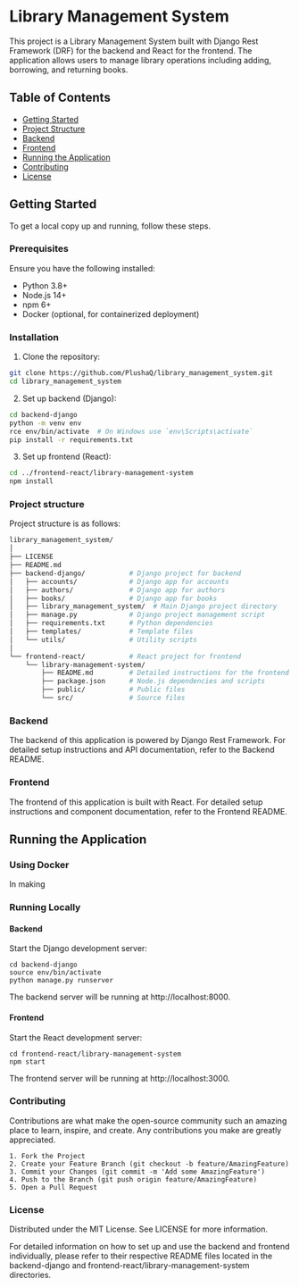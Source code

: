# Library Management System

This project is a Library Management System built with Django Rest Framework (DRF) for the backend and React for the frontend. The application allows users to manage library operations including adding, borrowing, and returning books.

## Table of Contents

- [Getting Started](#getting-started)
- [Project Structure](#project-structure)
- [Backend](#backend)
- [Frontend](#frontend)
- [Running the Application](#running-the-application)
- [Contributing](#contributing)
- [License](#license)

## Getting Started

To get a local copy up and running, follow these steps.

### Prerequisites

Ensure you have the following installed:

- Python 3.8+
- Node.js 14+
- npm 6+
- Docker (optional, for containerized deployment)

### Installation

1. Clone the repository:
```bash
git clone https://github.com/PlushaQ/library_management_system.git
cd library_management_system
```

2. Set up backend (Django):
```bash
cd backend-django
python -m venv env
rce env/bin/activate  # On Windows use `env\Scripts\activate`
pip install -r requirements.txt
```

3. Set up frontend (React):
```bash
cd ../frontend-react/library-management-system
npm install
```
### Project structure
Project structure is as follows:
```bash
library_management_system/
│
├── LICENSE
├── README.md
├── backend-django/           # Django project for backend
│   ├── accounts/             # Django app for accounts
│   ├── authors/              # Django app for authors
│   ├── books/                # Django app for books
│   ├── library_management_system/  # Main Django project directory
│   ├── manage.py             # Django project management script
│   ├── requirements.txt      # Python dependencies
│   ├── templates/            # Template files
│   └── utils/                # Utility scripts
│
└── frontend-react/           # React project for frontend
    └── library-management-system/
        ├── README.md         # Detailed instructions for the frontend setup and usage
        ├── package.json      # Node.js dependencies and scripts
        ├── public/           # Public files
        └── src/              # Source files
```
### Backend
The backend of this application is powered by Django Rest Framework. For detailed setup instructions and API documentation, refer to the Backend README.

### Frontend
The frontend of this application is built with React. For detailed setup instructions and component documentation, refer to the Frontend README.

## Running the Application
### Using Docker
In making

### Running Locally
#### Backend
Start the Django development server:
```
cd backend-django
source env/bin/activate
python manage.py runserver
```

The backend server will be running at http://localhost:8000.

#### Frontend
Start the React development server:
```
cd frontend-react/library-management-system
npm start
```
The frontend server will be running at http://localhost:3000.

### Contributing
Contributions are what make the open-source community such an amazing place to learn, inspire, and create. Any contributions you make are greatly appreciated.

```
1. Fork the Project
2. Create your Feature Branch (git checkout -b feature/AmazingFeature)
3. Commit your Changes (git commit -m 'Add some AmazingFeature')
4. Push to the Branch (git push origin feature/AmazingFeature)
5. Open a Pull Request
```

### License
Distributed under the MIT License. See LICENSE for more information.

For detailed information on how to set up and use the backend and frontend individually, please refer to their respective README files located in the backend-django and frontend-react/library-management-system directories.